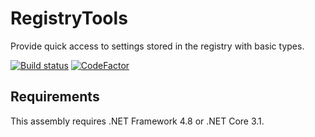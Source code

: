 # RegistryTools
Provide quick access to settings stored in the registry with basic types.

[![Build status](https://ci.appveyor.com/api/projects/status/e0wu3bi7jf0wby5i?svg=true)](https://ci.appveyor.com/project/dlebansais/registrytools) [![CodeFactor](https://www.codefactor.io/repository/github/dlebansais/registrytools/badge)](https://www.codefactor.io/repository/github/dlebansais/registrytools)

## Requirements

This assembly requires .NET Framework 4.8 or .NET Core 3.1.
 
